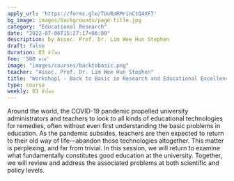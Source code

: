 ```yaml
---
apply_url: 'https://forms.gle/TUuRaRMrinCtQ4XF7'
bg_image: images/backgrounds/page-title.jpg
category: "Educational Research"
date: "2022-07-06T15:27:17+06:00"
description: by Assoc. Prof. Dr. Lim Wee Hun Stephen
draft: false
duration: 03 ชั่วโมง
fee: '500 บาท'
image: "images/courses/backtobasic.png"
teacher: "Assoc. Prof. Dr. Lim Wee Hun Stephen"
title: "Workshop1 - Back to Basic in Research and Educational Excellence"
type: course
weekly: 03 ชั่วโมง
---
```



Around the world, the COVID-19 pandemic propelled university administrators and
teachers to look to all kinds of educational technologies for remedies, often without even first
understanding the basic problems in education. As the pandemic subsides, teachers are then
expected to return to their old way of life—abandon those technologies altogether. This matter
is perplexing, and far from trivial. In this session, we will return to examine what fundamentally
constitutes good education at the university. Together, we will review and address the
associated problems at both scientific and policy levels.



